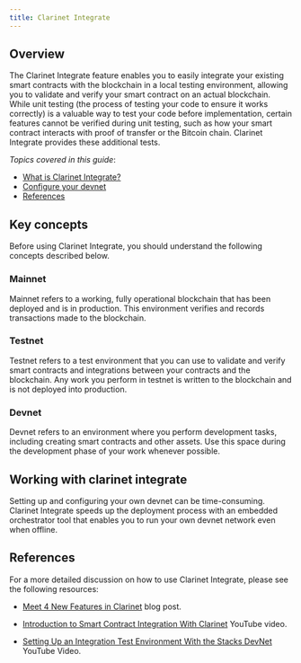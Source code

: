 ```yaml
---
title: Clarinet Integrate
---
```


## Overview

The Clarinet Integrate feature enables you to easily integrate your existing smart contracts with the blockchain in a local testing environment, allowing you to validate and verify your smart contract on an actual blockchain. While unit testing (the process of testing your code to ensure it works correctly) is a valuable way to test your code before implementation, certain features cannot be verified during unit testing, such as how your smart contract interacts with proof of transfer or the Bitcoin chain. Clarinet Integrate provides these additional tests.

*Topics covered in this guide*:

* [What is Clarinet Integrate?](#key-concepts)
* [Configure your devnet](#devnet)
* [References](#references)

## Key concepts

Before using Clarinet Integrate, you should understand the following concepts described below.

### Mainnet

Mainnet refers to a working, fully operational blockchain that has been deployed and is in production. This environment verifies and records transactions made to the blockchain.

### Testnet

Testnet refers to a test environment that you can use to validate and verify smart contracts and integrations between your contracts and the blockchain. Any work you perform in testnet is written to the blockchain and is not deployed into production.

### Devnet

Devnet refers to an environment where you perform development tasks, including creating smart contracts and other assets. Use this space during the development phase of your work whenever possible.

## Working with clarinet integrate

Setting up and configuring your own devnet can be time-consuming. Clarinet Integrate speeds up the deployment process with an embedded orchestrator tool that enables you to run your own devnet network even when offline.

## References

For a more detailed discussion on how to use Clarinet Integrate, please see the following resources:

- [Meet 4 New Features in Clarinet](https://www.hiro.so/blog/meet-4-new-features-in-clarinet) blog post.

- [Introduction to Smart Contract Integration With Clarinet](https://www.youtube.com/watch?v=or01j0a9MUo&list=PL5Ujm489LoJaAz9kUJm8lYUWdGJ2AnQTb&index=12) YouTube video.

- [Setting Up an Integration Test Environment With the Stacks DevNet](https://www.youtube.com/watch?v=4V0hcuOq47I&list=PL5Ujm489LoJaAz9kUJm8lYUWdGJ2AnQTb&index=14) YouTube Video.
